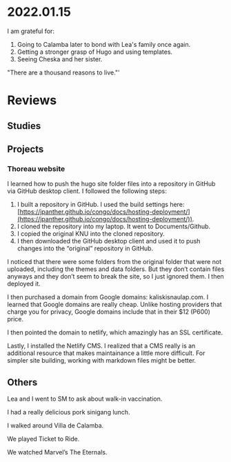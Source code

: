 # 2022.01.15

I am grateful for:

1. Going to Calamba later to bond with Lea's family once again.
2. Getting a stronger grasp of Hugo and using templates.
3. Seeing Cheska and her sister.

"There are a thousand reasons to live."'

# Reviews

## Studies

## Projects

### Thoreau website

I learned how to push the hugo site folder files into a repository in GitHub via GitHub desktop client. I followed the following steps:

1. I built a repository in GitHub. I used the build settings here: [https://jpanther.github.io/congo/docs/hosting-deployment/](https://jpanther.github.io/congo/docs/hosting-deployment/)).
2. I cloned the repository into my laptop. It went to Documents/Github.
3. I copied the original KNU into the cloned repository.
4. I then downloaded the GitHub desktop client and used it to push changes into the “original” repository in GitHub.

I noticed that there were some folders from the original folder that were not uploaded, including the themes and data folders. But they don’t contain files anyways and they don’t seem to break the site, so I just ignored them. I then deployed it.

I then purchased a domain from Google domains: kaliskisnaulap.com. I learned that Google domains are really cheap. Unlike hosting providers that charge you for privacy, Google domains include that in their $12 (P600) price.

I then pointed the domain to netlify, which amazingly has an SSL certificate.

Lastly, I installed the Netlify CMS. I realized that a CMS really is an additional resource that makes maintainance a little more difficult. For simpler site building, working with markdown files might be better.

## Others

Lea and I went to SM to ask about walk-in vaccination.

I had a really delicious pork sinigang lunch.

I walked around Villa de Calamba.

We played Ticket to Ride.

We watched Marvel’s The Eternals.

